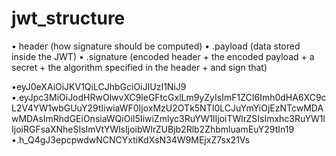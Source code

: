 # jwt_structure

 • header  	(how signature should be computed)
 • .payload	(data stored inside the JWT)
 • .signature	(encoded header + the encoded payload + a secret + the algorithm specified in the header + and sign that)

 •eyJ0eXAiOiJKV1QiLCJhbGciOiJIUzI1NiJ9
 •.eyJpc3MiOiJodHRwOlwvXC9leGFtcGxlLm9yZyIsImF1ZCI6Imh0dHA6XC9cL2V4YW1wbGUuY29tIiwiaWF0IjoxMzU2OTk5NTI0LCJuYmYiOjEzNTcwMDAwMDAsImRhdGEiOnsiaWQiOiI5IiwiZmlyc3RuYW1lIjoiTWlrZSIsImxhc3RuYW1lIjoiRGFsaXNheSIsImVtYWlsIjoibWlrZUBjb2Rlb2ZhbmluamEuY29tIn19
 •.h_Q4gJ3epcpwdwNCNCYxtiKdXsN34W9MEjxZ7sx21Vs
